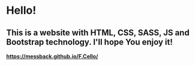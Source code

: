 # Hello!

## This is a website with HTML, CSS, SASS, JS and Bootstrap technology. I'll hope You enjoy it!

**https://messback.github.io/F.Cello/**
